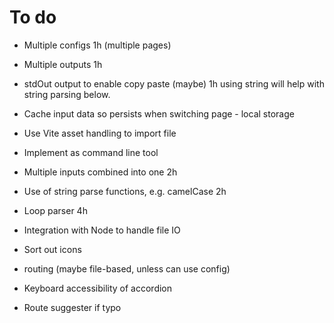 # To do
* Multiple configs 1h (multiple pages)
* Multiple outputs 1h
* stdOut output to enable copy paste (maybe) 1h using string will help with string parsing below.
* Cache input data so persists when switching page - local storage
* Use Vite asset handling to import file
* Implement as command line tool    


* Multiple inputs combined into one 2h
* Use of string parse functions, e.g. camelCase  2h
* Loop parser 4h
* Integration with Node to handle file IO

* Sort out icons
* routing (maybe file-based, unless can use config)
* Keyboard accessibility of accordion
* Route suggester if typo